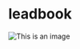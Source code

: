 # leadbook

![This is an image](https://drive.google.com/file/d/1O5DjXUYyujUwlXdYYe7JNDtjECkSFI3Q/view)